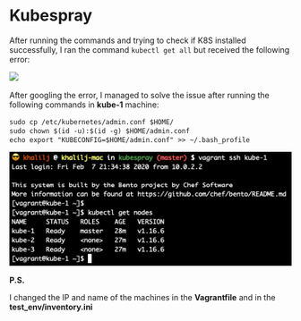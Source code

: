 # Kubespray

After running the commands and trying to check if K8S installed successfully, I ran the command
```kubectl get all``` but received the following error:

![](kubectl_error.png)

After googling the error, I managed to solve the issue after running the following commands in **kube-1** machine:
```shell script
sudo cp /etc/kubernetes/admin.conf $HOME/
sudo chown $(id -u):$(id -g) $HOME/admin.conf
echo export "KUBECONFIG=$HOME/admin.conf" >> ~/.bash_profile
```

![](kubespray.png)

**P.S.**

I changed the IP and name of the machines in the **Vagrantfile** and in the **test_env/inventory.ini** 